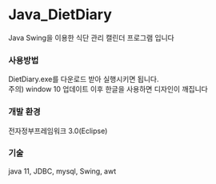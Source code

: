 # Java_DietDiary

Java Swing을 이용한 식단 관리 캘린더 프로그램 입니다
### 사용방법
DietDiary.exe를 다운로드 받아 실행시키면 됩니다.
<br/>주의) window 10 업데이트 이후 한글을 사용하면 디자인이 깨집니다

### 개발 환경
전자정부프레임워크 3.0(Eclipse)

### 기술
java 11, JDBC, mysql, Swing, awt

